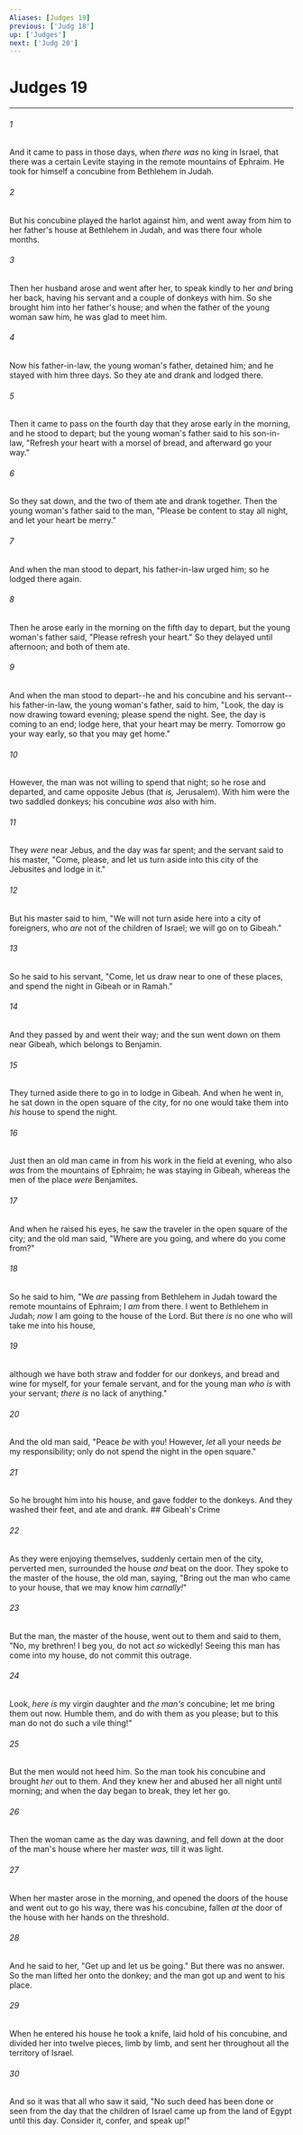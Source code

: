 ```yaml
---
Aliases: [Judges 19]
previous: ['Judg 18']
up: ['Judges']
next: ['Judg 20']
---
```

# Judges 19

***


###### 1 
And it came to pass in those days, when _there was_ no king in Israel, that there was a certain Levite staying in the remote mountains of Ephraim. He took for himself a concubine from Bethlehem in Judah. 

###### 2 
But his concubine played the harlot against him, and went away from him to her father's house at Bethlehem in Judah, and was there four whole months. 

###### 3 
Then her husband arose and went after her, to speak kindly to her _and_ bring her back, having his servant and a couple of donkeys with him. So she brought him into her father's house; and when the father of the young woman saw him, he was glad to meet him. 

###### 4 
Now his father-in-law, the young woman's father, detained him; and he stayed with him three days. So they ate and drank and lodged there. 

###### 5 
Then it came to pass on the fourth day that they arose early in the morning, and he stood to depart; but the young woman's father said to his son-in-law, "Refresh your heart with a morsel of bread, and afterward go your way." 

###### 6 
So they sat down, and the two of them ate and drank together. Then the young woman's father said to the man, "Please be content to stay all night, and let your heart be merry." 

###### 7 
And when the man stood to depart, his father-in-law urged him; so he lodged there again. 

###### 8 
Then he arose early in the morning on the fifth day to depart, but the young woman's father said, "Please refresh your heart." So they delayed until afternoon; and both of them ate. 

###### 9 
And when the man stood to depart--he and his concubine and his servant--his father-in-law, the young woman's father, said to him, "Look, the day is now drawing toward evening; please spend the night. See, the day is coming to an end; lodge here, that your heart may be merry. Tomorrow go your way early, so that you may get home." 

###### 10 
However, the man was not willing to spend that night; so he rose and departed, and came opposite Jebus (that _is,_ Jerusalem). With him were the two saddled donkeys; his concubine _was_ also with him. 

###### 11 
They _were_ near Jebus, and the day was far spent; and the servant said to his master, "Come, please, and let us turn aside into this city of the Jebusites and lodge in it." 

###### 12 
But his master said to him, "We will not turn aside here into a city of foreigners, who _are_ not of the children of Israel; we will go on to Gibeah." 

###### 13 
So he said to his servant, "Come, let us draw near to one of these places, and spend the night in Gibeah or in Ramah." 

###### 14 
And they passed by and went their way; and the sun went down on them near Gibeah, which belongs to Benjamin. 

###### 15 
They turned aside there to go in to lodge in Gibeah. And when he went in, he sat down in the open square of the city, for no one would take them into _his_ house to spend the night. 

###### 16 
Just then an old man came in from his work in the field at evening, who also _was_ from the mountains of Ephraim; he was staying in Gibeah, whereas the men of the place _were_ Benjamites. 

###### 17 
And when he raised his eyes, he saw the traveler in the open square of the city; and the old man said, "Where are you going, and where do you come from?" 

###### 18 
So he said to him, "We _are_ passing from Bethlehem in Judah toward the remote mountains of Ephraim; I _am_ from there. I went to Bethlehem in Judah; _now_ I am going to the house of the Lord. But there _is_ no one who will take me into his house, 

###### 19 
although we have both straw and fodder for our donkeys, and bread and wine for myself, for your female servant, and for the young man _who is_ with your servant; _there is_ no lack of anything." 

###### 20 
And the old man said, "Peace _be_ with you! However, _let_ all your needs _be_ my responsibility; only do not spend the night in the open square." 

###### 21 
So he brought him into his house, and gave fodder to the donkeys. And they washed their feet, and ate and drank. ## Gibeah's Crime 

###### 22 
As they were enjoying themselves, suddenly certain men of the city, perverted men, surrounded the house _and_ beat on the door. They spoke to the master of the house, the old man, saying, "Bring out the man who came to your house, that we may know him _carnally!_" 

###### 23 
But the man, the master of the house, went out to them and said to them, "No, my brethren! I beg you, do not act _so_ wickedly! Seeing this man has come into my house, do not commit this outrage. 

###### 24 
Look, _here is_ my virgin daughter and _the man's_ concubine; let me bring them out now. Humble them, and do with them as you please; but to this man do not do such a vile thing!" 

###### 25 
But the men would not heed him. So the man took his concubine and brought _her_ out to them. And they knew her and abused her all night until morning; and when the day began to break, they let her go. 

###### 26 
Then the woman came as the day was dawning, and fell down at the door of the man's house where her master _was,_ till it was light. 

###### 27 
When her master arose in the morning, and opened the doors of the house and went out to go his way, there was his concubine, fallen _at_ the door of the house with her hands on the threshold. 

###### 28 
And he said to her, "Get up and let us be going." But there was no answer. So the man lifted her onto the donkey; and the man got up and went to his place. 

###### 29 
When he entered his house he took a knife, laid hold of his concubine, and divided her into twelve pieces, limb by limb, and sent her throughout all the territory of Israel. 

###### 30 
And so it was that all who saw it said, "No such deed has been done or seen from the day that the children of Israel came up from the land of Egypt until this day. Consider it, confer, and speak up!"
